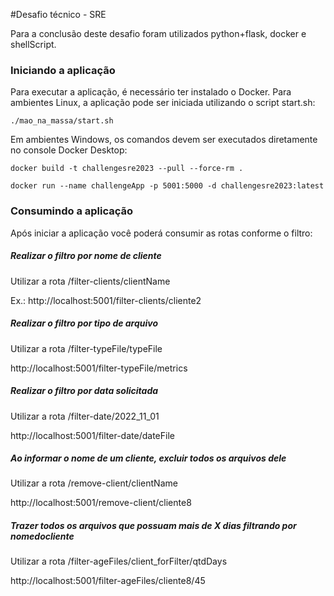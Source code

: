 #Desafio técnico - SRE

Para a conclusão deste desafio foram utilizados python+flask, docker e shellScript.

### Iniciando a aplicação

Para executar a aplicação, é necessário ter instalado o Docker. Para ambientes Linux, a aplicação pode ser iniciada utilizando o script start.sh:

    ./mao_na_massa/start.sh

Em ambientes Windows, os comandos devem ser executados diretamente no console Docker Desktop:

    docker build -t challengesre2023 --pull --force-rm .

    docker run --name challengeApp -p 5001:5000 -d challengesre2023:latest


### Consumindo a aplicação
Após iniciar a aplicação você poderá consumir as rotas conforme o filtro:

##### Realizar o filtro por nome de cliente
Utilizar a rota /filter-clients/clientName

Ex.: http://localhost:5001/filter-clients/cliente2

##### Realizar o filtro por tipo de arquivo 

Utilizar a rota /filter-typeFile/typeFile

http://localhost:5001/filter-typeFile/metrics

##### Realizar o filtro por data solicitada

Utilizar a rota /filter-date/2022_11_01

http://localhost:5001/filter-date/dateFile

##### Ao informar o nome de um cliente, excluir todos os arquivos dele

Utilizar a rota /remove-client/clientName

http://localhost:5001/remove-client/cliente8

##### Trazer todos os arquivos que possuam mais de X dias filtrando por nomedocliente

Utilizar a rota  /filter-ageFiles/client_forFilter/qtdDays

http://localhost:5001/filter-ageFiles/cliente8/45